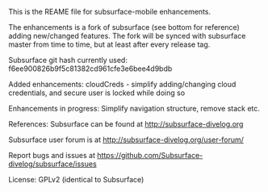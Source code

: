 This is the REAME file for subsurface-mobile enhancements.

The enhancements is a fork of subsurface (see bottom for reference) adding new/changed
features. The fork will be synced with subsurface master from time to time, but at least
after every release tag.

Subsurface git hash currently used:
f6ee900826b9f5c81382cd961cfe3e6bee4d9bdb

Added enhancements:
cloudCreds - simplify adding/changing cloud credentials, and secure user is locked while doing so

Enhancements in progress:
Simplify navigation structure, remove stack etc.

References:
Subsurface can be found at http://subsurface-divelog.org

Subsurface user forum is at http://subsurface-divelog.org/user-forum/

Report bugs and issues at
https://github.com/Subsurface-divelog/subsurface/issues

License: GPLv2 (identical to Subsurface)
